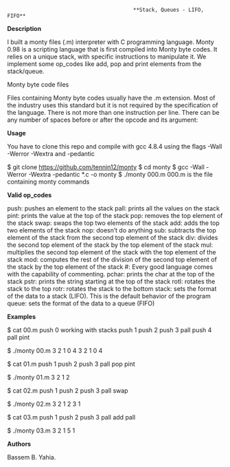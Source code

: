                                              **Stack, Queues - LIFO, FIFO**
                                             
                                             
**Description**

I built a monty files (.m) interpreter with C programming language. Monty 0.98 is a scripting language that is first compiled into Monty byte codes. It relies on a unique stack, with specific instructions to manipulate it. We implement some op_codes like add, pop and print elements from the stack/queue.

Monty byte code files

Files containing Monty byte codes usually have the .m extension. Most of the industry uses this standard but it is not required by the specification of the language. There is not more than one instruction per line. There can be any number of spaces before or after the opcode and its argument:


**Usage**

You have to clone this repo and compile with gcc 4.8.4 using the flags -Wall -Werror -Wextra and -pedantic

$ git clone https://github.com/tennin12/monty
$ cd monty
$ gcc -Wall -Werror -Wextra -pedantic *.c -o monty
$ ./monty 000.m
000.m is the file containing monty commands


**Valid op_codes**

 push: pushes an element to the stack
 pall: prints all the values on the stack
 pint: prints the value at the top of the stack
 pop: removes the top element of the stack
 swap: swaps the top two elements of the stack
 add: adds the top two elements of the stack
 nop: doesn’t do anything
 sub: subtracts the top element of the stack from the second top element of the stack
 div: divides the second top element of the stack by the top element of the stack
 mul: multiplies the second top element of the stack with the top element of the stack
 mod: computes the rest of the division of the second top element of the stack by the top element of the stack
 #: Every good language comes with the capability of commenting.
 pchar: prints the char at the top of the stack
 pstr: prints the string starting at the top of the stack
 rotl: rotates the stack to the top
 rotr: rotates the stack to the bottom
 stack: sets the format of the data to a stack (LIFO). This is the default behavior of the program
 queue: sets the format of the data to a queue (FIFO)



**Examples**

$ cat 00.m
push 0 working with stacks
push 1
push 2
  push 3
                   pall
      push    4        
pall
pint

$ ./monty 00.m
3
2
1
0
4
3
2
1
0
4

$ cat 01.m
push 1
push 2
push 3
pall
pop
pint

$ ./monty 01.m
3
2
1
2

$ cat 02.m
push 1
push 2
push 3
pall
swap

$ ./monty 02.m
3
2
1
2
3
1

$ cat 03.m
push 1
push 2
push 3
pall
add
pall

$ ./monty 03.m
3
2
1
5
1

**Authors**

Bassem B. Yahia.
